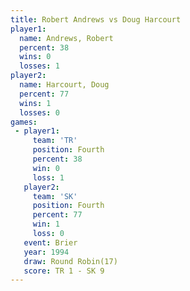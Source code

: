 ```yaml
---
title: Robert Andrews vs Doug Harcourt
player1:               
  name: Andrews, Robert
  percent: 38          
  wins: 0              
  losses: 1            
player2:               
  name: Harcourt, Doug 
  percent: 77          
  wins: 1              
  losses: 0            
games:
 - player1:          
     team: 'TR'      
     position: Fourth
     percent: 38     
     win: 0          
     loss: 1         
   player2:          
     team: 'SK'      
     position: Fourth
     percent: 77     
     win: 1          
     loss: 0         
   event: Brier         
   year: 1994           
   draw: Round Robin(17)
   score: TR 1 - SK 9   
---
```

